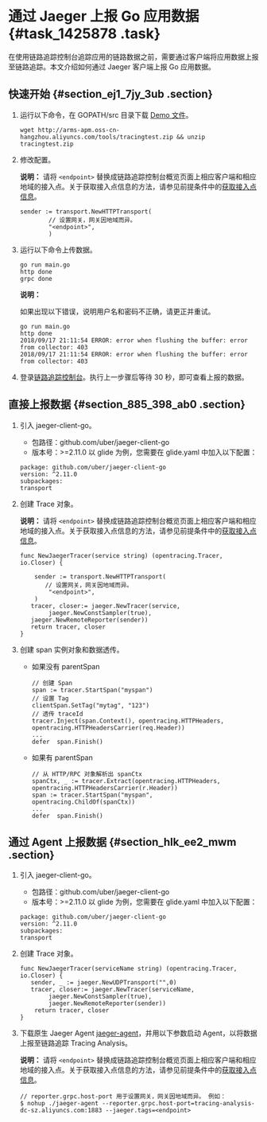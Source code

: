 # 通过 Jaeger 上报 Go 应用数据 {#task_1425878 .task}

在使用链路追踪控制台追踪应用的链路数据之前，需要通过客户端将应用数据上报至链路追踪。本文介绍如何通过 Jaeger 客户端上报 Go 应用数据。

 

 

## 快速开始 {#section_ej1_7jy_3ub .section}

1.  运行以下命令，在 GOPATH/src 目录下载 [Demo 文件](http://arms-apm.oss-cn-hangzhou.aliyuncs.com/tools/tracingtest.zip)。 

    ``` {#codeblock_aob_aw7_mv8}
    wget http://arms-apm.oss-cn-hangzhou.aliyuncs.com/tools/tracingtest.zip && unzip tracingtest.zip
    ```

2.  修改配置。 

    **说明：** 请将 `<endpoint>` 替换成链路追踪控制台概览页面上相应客户端和相应地域的接入点。关于获取接入点信息的方法，请参见前提条件中的[获取接入点信息](#tab2)。

    ``` {#codeblock_hte_4ir_cep}
    sender := transport.NewHTTPTransport(
            // 设置网关，网关因地域而异。
            "<endpoint>",
            )
    ```

3.  运行以下命令上传数据。 

    ``` {#codeblock_shd_6b7_ril}
    go run main.go
    http done
    grpc done
    ```

    **说明：** 

    如果出现以下错误，说明用户名和密码不正确，请更正并重试。

    ``` {#codeblock_8gf_22m_k6y}
    go run main.go
    http done
    2018/09/17 21:11:54 ERROR: error when flushing the buffer: error from collector: 403
    2018/09/17 21:11:54 ERROR: error when flushing the buffer: error from collector: 403
    ```

4.  登录[链路追踪控制台](https://tracing-analysis.console.aliyun.com/)。执行上一步骤后等待 30 秒，即可查看上报的数据。

## 直接上报数据 {#section_885_398_ab0 .section}

1.  引入 jaeger-client-go。 

    -   包路径：github.com/uber/jaeger-client-go
    -   版本号：\>=2.11.0
    以 glide 为例，您需要在 glide.yaml 中加入以下配置：

    ``` {#codeblock_lwt_v9w_eh2}
    package: github.com/uber/jaeger-client-go
    version: ^2.11.0
    subpackages:
    transport
    ```

2.  创建 Trace 对象。 

    **说明：** 请将 `<endpoint>` 替换成链路追踪控制台概览页面上相应客户端和相应地域的接入点。关于获取接入点信息的方法，请参见前提条件中的[获取接入点信息](#tab2)。

    ``` {#codeblock_ryq_eun_lr2}
    func NewJaegerTracer(service string) (opentracing.Tracer, io.Closer) {
    
        sender := transport.NewHTTPTransport(
           // 设置网关，网关因地域而异。
            "<endpoint>",
        )
       tracer, closer:= jaeger.NewTracer(service,
            jaeger.NewConstSampler(true),
       jaeger.NewRemoteReporter(sender))
       return tracer, closer
    }
    ```

3.  创建 span 实例对象和数据透传。 
    -   如果没有 parentSpan

        ``` {#codeblock_htb_jgr_i5v}
        // 创建 Span
        span := tracer.StartSpan("myspan")
        // 设置 Tag
        clientSpan.SetTag("mytag", "123")
        // 透传 traceId
        tracer.Inject(span.Context(), opentracing.HTTPHeaders, opentracing.HTTPHeadersCarrier(req.Header))
        ...
        defer  span.Finish()
        ```

    -   如果有 parentSpan

        ``` {#codeblock_bam_0r9_4o5}
        // 从 HTTP/RPC 对象解析出 spanCtx
        spanCtx, _ := tracer.Extract(opentracing.HTTPHeaders, opentracing.HTTPHeadersCarrier(r.Header))
        span := tracer.StartSpan("myspan", opentracing.ChildOf(spanCtx))
        ...
        defer  span.Finish()
        ```


## 通过 Agent 上报数据 {#section_hlk_ee2_mwm .section}

1.  引入 jaeger-client-go。 

    -   包路径：github.com/uber/jaeger-client-go
    -   版本号：\>=2.11.0
    以 glide 为例，您需要在 glide.yaml 中加入以下配置：

    ``` {#codeblock_tng_g5n_xa4}
    package: github.com/uber/jaeger-client-go
    version: ^2.11.0
    subpackages:
    transport
    ```

2.  创建 Trace 对象。 

    ``` {#codeblock_om6_3yr_kg3}
    func NewJaegerTracer(serviceName string) (opentracing.Tracer, io.Closer) {
       sender, _ := jaeger.NewUDPTransport("",0)
       tracer, closer:= jaeger.NewTracer(serviceName,
            jaeger.NewConstSampler(true),
            jaeger.NewRemoteReporter(sender))
        return tracer, closer
    }
    ```

3.  下载原生 Jaeger Agent [jaeger-agent](https://arms-apm.oss-cn-hangzhou.aliyuncs.com/tools/jaeger-agent)，并用以下参数启动 Agent，以将数据上报至链路追踪 Tracing Analysis。 

    **说明：** 请将 `<endpoint>` 替换成链路追踪控制台概览页面上相应客户端和相应地域的接入点。关于获取接入点信息的方法，请参见前提条件中的[获取接入点信息](#tab2)。

    ``` {#codeblock_y2b_ucp_enr}
    // reporter.grpc.host-port 用于设置网关，网关因地域而异。 例如：
    $ nohup ./jaeger-agent --reporter.grpc.host-port=tracing-analysis-dc-sz.aliyuncs.com:1883 --jaeger.tags=<endpoint>
    ```


